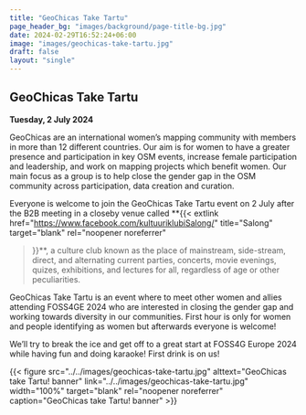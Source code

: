 ```yaml
---
title: "GeoChicas Take Tartu"
page_header_bg: "images/background/page-title-bg.jpg"
date: 2024-02-29T16:52:24+06:00
image: "images/geochicas-take-tartu.jpg"
draft: false
layout: "single"
---
```


## GeoChicas Take Tartu
**Tuesday, 2 July 2024**

GeoChicas are an international women’s mapping community with members in more
than 12 different countries. Our aim is for women to have a greater presence and
participation in key OSM events, increase female participation and leadership,
and work on mapping projects which benefit women. Our main focus as a group is
to help close the gender gap in the OSM community across participation, data
creation and curation.

Everyone is welcome to join the GeoChicas Take Tartu event on 2 July after the
B2B meeting in a closeby venue called
**{{<
    extlink href="https://www.facebook.com/kultuuriklubiSalong/"
    title="Salong"
    target="blank"
    rel="noopener noreferrer"
>}}**, a culture club known as the place of mainstream, side-stream, direct, and
alternating current parties, concerts, movie evenings, quizes, exhibitions, and
lectures for all, regardless of age or other peculiarities.

GeoChicas Take Tartu is an event where to meet other women and allies attending
FOSS4GE 2024 who are interested in closing the gender gap and working towards
diversity in our communities. First hour is only for women and people
identifying as women but afterwards everyone is welcome!

We’ll try to break the ice and get off to a great start at FOSS4G Europe 2024
while having fun and doing karaoke! First drink is on us!

{{< figure
    src="../../images/geochicas-take-tartu.jpg"
    alttext="GeoChicas take Tartu! banner"
    link="../../images/geochicas-take-tartu.jpg"
    width="100%"
    target="blank"
    rel="noopener noreferrer"
    caption="GeoChicas take Tartu! banner"
    >}}

